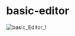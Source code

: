 # basic-editor
![basic_Editor_!](https://user-images.githubusercontent.com/17833671/200912060-6c426a89-8a48-483b-8757-d5550921fbee.gif)
